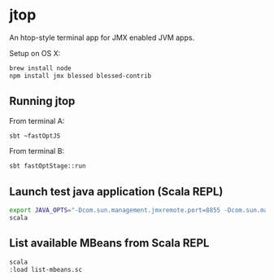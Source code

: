 jtop
=============

An htop-style terminal app for JMX enabled JVM apps.

Setup on OS X:

```sh
brew install node 
npm install jmx blessed blessed-contrib
```

## Running jtop

From terminal A:

```sh
sbt ~fastOptJS
```

From terminal B:

```sh
sbt fastOptStage::run
```

## Launch test java application (Scala REPL)

```sh
export JAVA_OPTS="-Dcom.sun.management.jmxremote.port=8855 -Dcom.sun.management.jmxremote.authenticate=false -Dcom.sun.management.jmxremote.ssl=false" scala
scala
```

## List available MBeans from Scala REPL

```sh
scala
:load list-mbeans.sc
```